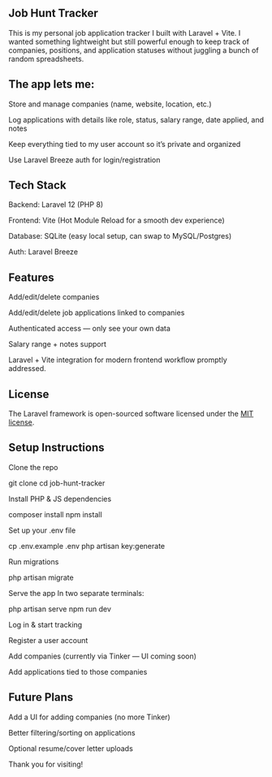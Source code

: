 ## Job Hunt Tracker

This is my personal job application tracker I built with Laravel + Vite. I wanted something lightweight but still powerful enough to keep track of companies, positions, and application statuses without juggling a bunch of random spreadsheets.

## The app lets me:

Store and manage companies (name, website, location, etc.)

Log applications with details like role, status, salary range, date applied, and notes

Keep everything tied to my user account so it’s private and organized

Use Laravel Breeze auth for login/registration

## Tech Stack

Backend: Laravel 12 (PHP 8)

Frontend: Vite (Hot Module Reload for a smooth dev experience)

Database: SQLite (easy local setup, can swap to MySQL/Postgres)

Auth: Laravel Breeze

## Features

Add/edit/delete companies

Add/edit/delete job applications linked to companies

Authenticated access — only see your own data

Salary range + notes support

Laravel + Vite integration for modern frontend workflow promptly addressed.

## License

The Laravel framework is open-sourced software licensed under the [MIT license](https://opensource.org/licenses/MIT).

## Setup Instructions

Clone the repo

git clone <repo-url>
cd job-hunt-tracker


Install PHP & JS dependencies

composer install
npm install


Set up your .env file

cp .env.example .env
php artisan key:generate


Run migrations

php artisan migrate


Serve the app
In two separate terminals:

php artisan serve
npm run dev


Log in & start tracking

Register a user account

Add companies (currently via Tinker — UI coming soon)

Add applications tied to those companies

## Future Plans

Add a UI for adding companies (no more Tinker)

Better filtering/sorting on applications

Optional resume/cover letter uploads

Thank you for visiting!